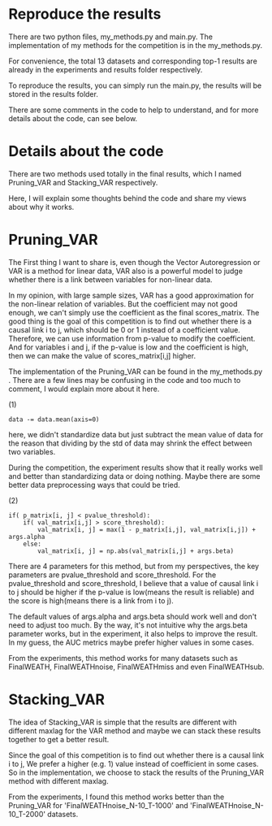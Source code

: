 # Reproduce the results

There are two python files, my_methods.py and main.py.
The implementation of my methods for the competition is in the my_methods.py.

For convenience, the total 13 datasets and corresponding top-1 results are already in the experiments and results folder respectively.

To reproduce the results, you can simply run the main.py, the results will be stored in the results folder.  

There are some comments in the code to help to understand,
and for more details about the code, can see below. 


# Details about the code

There are two methods used totally in the final results, which I named Pruning_VAR and Stacking_VAR respectively. 

Here, I will explain some thoughts behind the code and share my views about why it works.

# Pruning_VAR

The First thing I want to share is, even though the Vector Autoregression or VAR is a method for linear data, VAR also is a powerful model to judge whether there is a link between variables for non-linear data.

In my opinion, with large sample sizes, VAR has a good approximation for the non-linear relation of variables.
But the coefficient may not good enough, we can't simply use the coefficient as the final scores_matrix.
The good thing is the goal of this competition is to find out whether there is a causal link i to j, which should be 0 or 1 instead of a coefficient value.
Therefore, we can use information from p-value to modify the coefficient.
And for variables i and j, if the p-value is low and the coefficient is high, then we can make the value of scores_matrix[i,j] higher.

The implementation of the Pruning_VAR can be found in the my_methods.py .
There are a few lines may be confusing in the code and too much to comment, I would explain more about it here.

(1)

```
data -= data.mean(axis=0)
```
here, we didn't standardize data but just subtract the mean value of data for the reason that dividing by the std of data may shrink the effect between two variables.

During the competition, the experiment results show that it really works well and better than standardizing data or doing nothing.
Maybe there are some better data preprocessing ways that could be tried.

(2)
```
if( p_matrix[i, j] < pvalue_threshold):
    if( val_matrix[i,j] > score_threshold):
        val_matrix[i, j] = max(1 - p_matrix[i,j], val_matrix[i,j]) + args.alpha
    else:
        val_matrix[i, j] = np.abs(val_matrix[i,j] + args.beta) 
```
There are 4 parameters for this method, but from my perspectives, the key parameters are pvalue_threshold and score_threshold.
For the pvalue_threshold and score_threshold, I believe that a value of causal link i to j should be higher if the p-value is low(means the result is reliable) and the score is high(means there is a link from i to j).

The default values of args.alpha and args.beta should work well and don't need to adjust too much. 
By the way, it's not intuitive why the args.beta parameter works, but in the experiment, it also helps to improve the result. 
In my guess, the AUC metrics maybe prefer higher values in some cases.

From the experiments, this method works for many datasets such as FinalWEATH, FinalWEATHnoise, FinalWEATHmiss and even FinalWEATHsub. 

# Stacking_VAR

The idea of Stacking_VAR is simple that the results are different with different maxlag for the VAR method and maybe we can stack these results together to get a better result.

Since the goal of this competition is to find out whether there is a causal link i to j, We prefer a higher (e.g. 1) value instead of coefficient in some cases. So in the implementation, we choose to stack the results of the Pruning_VAR method with different maxlag.

From the experiments, I found this method works better than the Pruning_VAR for 'FinalWEATHnoise_N-10_T-1000' and 'FinalWEATHnoise_N-10_T-2000' datasets.

